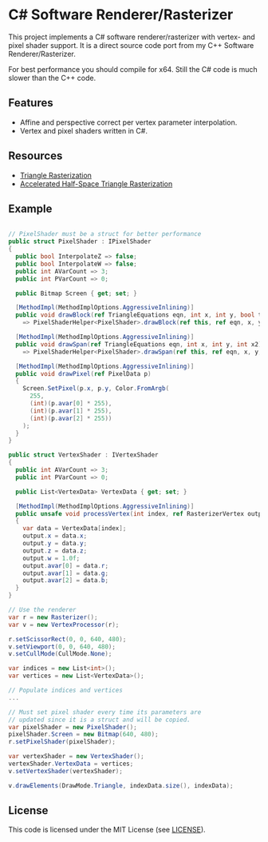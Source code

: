# C# Software Renderer/Rasterizer

This project implements a C# software renderer/rasterizer with vertex- and
pixel shader support. It is a direct source code port from my C++ Software Renderer/Rasterizer.

For best performance you should compile for x64. Still the C# code is much slower than the C++ code.

## Features
* Affine and perspective correct per vertex parameter interpolation.
* Vertex and pixel shaders written in C#.

## Resources

* [Triangle Rasterization](http://www.cs.unc.edu/~blloyd/comp770/Lecture08.pdf)
* [Accelerated Half-Space Triangle Rasterization](https://www.researchgate.net/publication/286441992_Accelerated_Half-Space_Triangle_Rasterization)

## Example

```csharp

// PixelShader must be a struct for better performance
public struct PixelShader : IPixelShader
{
  public bool InterpolateZ => false;
  public bool InterpolateW => false;
  public int AVarCount => 3;
  public int PVarCount => 0;

  public Bitmap Screen { get; set; }

  [MethodImpl(MethodImplOptions.AggressiveInlining)]
  public void drawBlock(ref TriangleEquations eqn, int x, int y, bool testEdges)
    => PixelShaderHelper<PixelShader>.drawBlock(ref this, ref eqn, x, y, testEdges);

  [MethodImpl(MethodImplOptions.AggressiveInlining)]
  public void drawSpan(ref TriangleEquations eqn, int x, int y, int x2)
    => PixelShaderHelper<PixelShader>.drawSpan(ref this, ref eqn, x, y, x2);

  [MethodImpl(MethodImplOptions.AggressiveInlining)]
  public void drawPixel(ref PixelData p)
  {
    Screen.SetPixel(p.x, p.y, Color.FromArgb(
      255,
      (int)(p.avar[0] * 255),
      (int)(p.avar[1] * 255),
      (int)(p.avar[2] * 255))
    );
  }
}

public struct VertexShader : IVertexShader
{
  public int AVarCount => 3;
  public int PVarCount => 0;

  public List<VertexData> VertexData { get; set; }

  [MethodImpl(MethodImplOptions.AggressiveInlining)]
  public unsafe void processVertex(int index, ref RasterizerVertex output)
  {
    var data = VertexData[index];
    output.x = data.x;
    output.y = data.y;
    output.z = data.z;
    output.w = 1.0f;
    output.avar[0] = data.r;
    output.avar[1] = data.g;
    output.avar[2] = data.b;
  }
}

// Use the renderer
var r = new Rasterizer();
var v = new VertexProcessor(r);

r.setScissorRect(0, 0, 640, 480);
v.setViewport(0, 0, 640, 480);
v.setCullMode(CullMode.None);

var indices = new List<int>();
var vertices = new List<VertexData>();

// Populate indices and vertices
...

// Must set pixel shader every time its parameters are 
// updated since it is a struct and will be copied.
var pixelShader = new PixelShader();
pixelShader.Screen = new Bitmap(640, 480);
r.setPixelShader(pixelShader);

var vertexShader = new VertexShader();
vertexShader.VertexData = vertices;
v.setVertexShader(vertexShader);

v.drawElements(DrawMode.Triangle, indexData.size(), indexData);

```

## License

This code is licensed under the MIT License (see [LICENSE](LICENSE)).